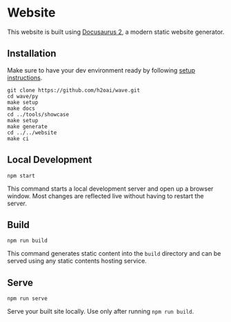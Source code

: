 # Website

This website is built using [Docusaurus 2](https://v2.docusaurus.io/), a modern static website generator.

## Installation

Make sure to have your dev environment ready by following [setup instructions](https://wave.h2o.ai/docs/contributing#development-setup).

```console
git clone https://github.com/h2oai/wave.git
cd wave/py
make setup
make docs
cd ../tools/showcase
make setup
make generate
cd ../../website
make ci
```

## Local Development

```console
npm start
```

This command starts a local development server and open up a browser window. Most changes are reflected live without having to restart the server.

## Build

```console
npm run build
```

This command generates static content into the `build` directory and can be served using any static contents hosting service.

## Serve


```console
npm run serve
```

Serve your built site locally. Use only after running `npm run build`.

